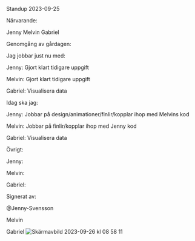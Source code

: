 Standup 2023-09-25

Närvarande:

Jenny Melvin Gabriel


Genomgång av gårdagen:





Jag jobbar just nu med:

Jenny: Gjort klart tidigare uppgift

Melvin: Gjort klart tidigare uppgift

Gabriel: Visualisera data




Idag ska jag:

Jenny: Jobbar på design/animationer/finlir/kopplar ihop med Melvins kod

Melvin: Jobbar på finlir/kopplar ihop med Jenny kod

Gabriel: Visualisera data




Övrigt:



Jenny:

Melvin:

Gabriel:




Signerat av:

@Jenny-Svensson

Melvin

Gabriel
![Skärmavbild 2023-09-26 kl  08 58 11](https://github.com/Medieinstitutet/case-f-r-arbetsf-rmedlingen-och-jobtech-grupp-2-1/assets/61707427/f0a76bd2-d13c-4e3e-964f-5e0620ece540)





